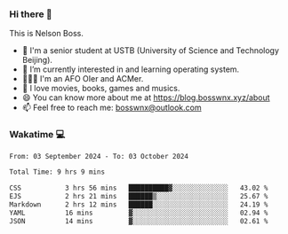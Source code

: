 ### Hi there 👋

<!--
**bosswnx/bosswnx** is a ✨ _special_ ✨ repository because its `README.md` (this file) appears on your GitHub profile.

Here are some ideas to get you started:

- 🔭 I’m currently working on ...
- 🌱 I’m currently learning ...
- 👯 I’m looking to collaborate on ...
- 🤔 I’m looking for help with ...
- 💬 Ask me about ...
- 📫 How to reach me: ...
- 😄 Pronouns: ...
- ⚡ Fun fact: ...
-->

This is Nelson Boss.

- 🏫 I'm a senior student at USTB (University of Science and Technology Beijing).
- 🌱 I’m currently interested in and learning operating system.
- 🧑🏻‍💻 I'm an AFO OIer and ACMer.
- 🥰 I love movies, books, games and musics.
- 😄 You can know more about me at https://blog.bosswnx.xyz/about
- 📫 Feel free to reach me: bosswnx@outlook.com

### Wakatime 💻

<!--START_SECTION:waka-->

```txt
From: 03 September 2024 - To: 03 October 2024

Total Time: 9 hrs 9 mins

CSS           3 hrs 56 mins   ██████████▓░░░░░░░░░░░░░░   43.02 %
EJS           2 hrs 21 mins   ██████▒░░░░░░░░░░░░░░░░░░   25.67 %
Markdown      2 hrs 12 mins   ██████░░░░░░░░░░░░░░░░░░░   24.19 %
YAML          16 mins         ▓░░░░░░░░░░░░░░░░░░░░░░░░   02.94 %
JSON          14 mins         ▓░░░░░░░░░░░░░░░░░░░░░░░░   02.61 %
```

<!--END_SECTION:waka-->
